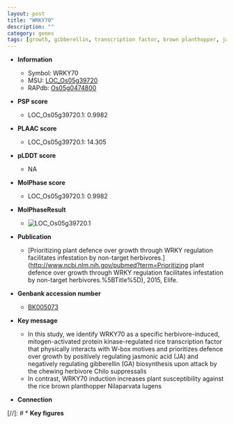 ```yaml
---
layout: post
title: "WRKY70"
description: ""
category: genes
tags: [growth, gibberellin, transcription factor, brown planthopper, jasmonic, jasmonic acid, defence]
---
```


* **Information**  
    + Symbol: WRKY70  
    + MSU: [LOC_Os05g39720](http://rice.plantbiology.msu.edu/cgi-bin/ORF_infopage.cgi?orf=LOC_Os05g39720)  
    + RAPdb: [Os05g0474800](http://rapdb.dna.affrc.go.jp/viewer/gbrowse_details/irgsp1?name=Os05g0474800)  

* **PSP score**  
    + LOC_Os05g39720.1: 0.9982 

* **PLAAC score**  
    + LOC_Os05g39720.1: 14.305 

* **pLDDT score**
    + NA


* **MolPhase score**
    + LOC_Os05g39720.1: 0.9982

* **MolPhaseResult**
    + ![LOC_Os05g39720.1](https://ricepsp.github.io/pictures/LOC_Os05g/LOC_Os05g39720.1.png)

* **Publication**  
    + [Prioritizing plant defence over growth through WRKY regulation facilitates infestation by non-target herbivores.](http://www.ncbi.nlm.nih.gov/pubmed?term=Prioritizing plant defence over growth through WRKY regulation facilitates infestation by non-target herbivores.%5BTitle%5D), 2015, Elife.

* **Genbank accession number**  
    + [BK005073](http://www.ncbi.nlm.nih.gov/nuccore/BK005073)

* **Key message**  
    + In this study, we identify WRKY70 as a specific herbivore-induced, mitogen-activated protein kinase-regulated rice transcription factor that physically interacts with W-box motives and prioritizes defence over growth by positively regulating jasmonic acid (JA) and negatively regulating gibberellin (GA) biosynthesis upon attack by the chewing herbivore Chilo suppressalis
    + In contrast, WRKY70 induction increases plant susceptibility against the rice brown planthopper Nilaparvata lugens

* **Connection**  

[//]: # * **Key figures**  


